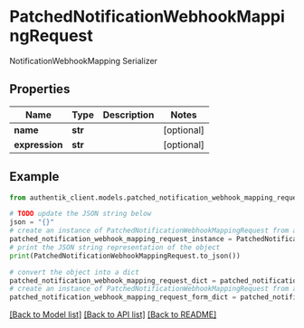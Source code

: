 # PatchedNotificationWebhookMappingRequest

NotificationWebhookMapping Serializer

## Properties

Name | Type | Description | Notes
------------ | ------------- | ------------- | -------------
**name** | **str** |  | [optional] 
**expression** | **str** |  | [optional] 

## Example

```python
from authentik_client.models.patched_notification_webhook_mapping_request import PatchedNotificationWebhookMappingRequest

# TODO update the JSON string below
json = "{}"
# create an instance of PatchedNotificationWebhookMappingRequest from a JSON string
patched_notification_webhook_mapping_request_instance = PatchedNotificationWebhookMappingRequest.from_json(json)
# print the JSON string representation of the object
print(PatchedNotificationWebhookMappingRequest.to_json())

# convert the object into a dict
patched_notification_webhook_mapping_request_dict = patched_notification_webhook_mapping_request_instance.to_dict()
# create an instance of PatchedNotificationWebhookMappingRequest from a dict
patched_notification_webhook_mapping_request_form_dict = patched_notification_webhook_mapping_request.from_dict(patched_notification_webhook_mapping_request_dict)
```
[[Back to Model list]](../README.md#documentation-for-models) [[Back to API list]](../README.md#documentation-for-api-endpoints) [[Back to README]](../README.md)


